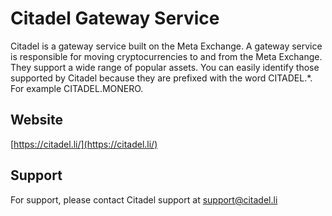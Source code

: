 # Citadel Gateway Service

Citadel is a gateway service built on the Meta Exchange. A gateway service is responsible for moving cryptocurrencies to and from the Meta Exchange. They support a wide range of popular assets. You can easily identify those supported by Citadel because they are prefixed with the word CITADEL.*. For example CITADEL.MONERO.

## Website
[https://citadel.li/](https://citadel.li/)

## Support
For support, please contact Citadel support at support@citadel.li
